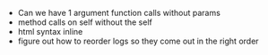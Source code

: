 
- Can we have 1 argument function calls without params
- method calls on self without the self
- html syntax inline
- figure out how to reorder logs so they come out in the right order